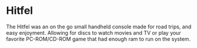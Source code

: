 # Hitfel
The Hitfel was an on the go small handheld console made for road trips, and easy enjoyment. Allowing for discs to watch movies and TV or play your favorite PC-ROM/CD-ROM game that had enough ram to run on the system.
